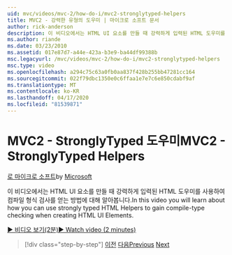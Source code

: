 ```yaml
---
uid: mvc/videos/mvc-2/how-do-i/mvc2-stronglytyped-helpers
title: MVC2 - 강력한 유형의 도우미 | 마이크로 소프트 문서
author: rick-anderson
description: 이 비디오에서는 HTML UI 요소를 만들 때 강력하게 입력된 HTML 도우미를 사용하여 컴파일 형식 검사를 얻는 방법에 대해 알아봅니다.
ms.author: riande
ms.date: 03/23/2010
ms.assetid: 017e87d7-a44e-423a-b3e9-ba44df99388b
msc.legacyurl: /mvc/videos/mvc-2/how-do-i/mvc2-stronglytyped-helpers
msc.type: video
ms.openlocfilehash: a294c75c63a0fb0aa837f428b255bb47281cc164
ms.sourcegitcommit: 022f79dbc1350e0c6ffaa1e7e7c6e850cdabf9af
ms.translationtype: MT
ms.contentlocale: ko-KR
ms.lasthandoff: 04/17/2020
ms.locfileid: "81539871"
---
```

# <a name="mvc2---stronglytyped-helpers"></a><span data-ttu-id="2505f-103">MVC2 - StronglyTyped 도우미</span><span class="sxs-lookup"><span data-stu-id="2505f-103">MVC2 - StronglyTyped Helpers</span></span>

<span data-ttu-id="2505f-104">[로 마이크로 소프트](https://github.com/microsoft)</span><span class="sxs-lookup"><span data-stu-id="2505f-104">by [Microsoft](https://github.com/microsoft)</span></span>

<span data-ttu-id="2505f-105">이 비디오에서는 HTML UI 요소를 만들 때 강력하게 입력된 HTML 도우미를 사용하여 컴파일 형식 검사를 얻는 방법에 대해 알아봅니다.</span><span class="sxs-lookup"><span data-stu-id="2505f-105">In this video you will learn about how you can use strongly typed HTML Helpers to gain compile-type checking when creating HTML UI Elements.</span></span>

[<span data-ttu-id="2505f-106">&#9654; 비디오 보기(2분)</span><span class="sxs-lookup"><span data-stu-id="2505f-106">&#9654; Watch video (2 minutes)</span></span>](https://channel9.msdn.com/Blogs/ASP-NET-Site-Videos/mvc2-stronglytyped-helpers)

> [!div class="step-by-step"]
> <span data-ttu-id="2505f-107">[이전](mvc2-html-encoding.md)
> [다음](mvc2-model-validation.md)</span><span class="sxs-lookup"><span data-stu-id="2505f-107">[Previous](mvc2-html-encoding.md)
[Next](mvc2-model-validation.md)</span></span>

